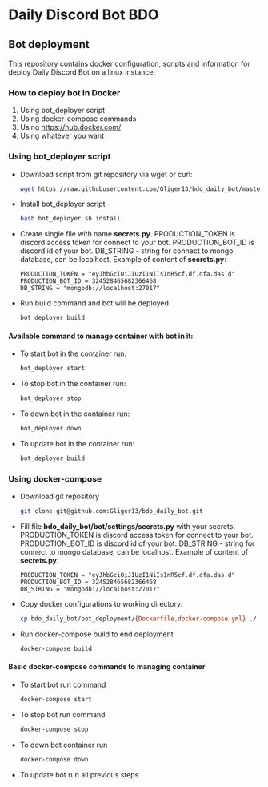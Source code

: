 # Daily Discord Bot BDO
## Bot deployment
This repository contains docker configuration, scripts and information for deploy Daily Discord Bot on a linux instance.

### How to deploy bot in Docker
1. Using bot_deployer script
2. Using docker-compose commands
3. Using https://hub.docker.com/
4. Using whatever you want


### Using bot_deployer script
- Download script from git repository via wget or curl:
    ```bash
    wget https://raw.githubusercontent.com/Gliger13/bdo_daily_bot/master/bot_deployment/bot_deployer.sh
    ```
- Install bot_deployer script 
    ```bash
    bash bot_deployer.sh install
    ```
- Create single file with name **secrets.py**.
  PRODUCTION_TOKEN is discord access token for connect to your bot.
  PRODUCTION_BOT_ID is discord id of your bot.
  DB_STRING - string for connect to mongo database, can be localhost.
  Example of content of **secrets.py**:
    ```text
    PRODUCTION_TOKEN = "eyJhbGciOiJIUzI1NiIsInR5cf.df.dfa.das.d"
    PRODUCTION_BOT_ID = 324528465682366468
    DB_STRING = "mongodb://localhost:27017"
    ```
- Run build command and bot will be deployed
    ```bash
    bot_deployer build
    ```

#### Available command to manage container with bot in it:
- To start bot in the container run:
    ```bash
    bot_deployer start
    ```
- To stop bot in the container run:
    ```bash
    bot_deployer stop
    ```
- To down bot in the container run:
    ```bash
    bot_deployer down
    ```
- To update bot in the container run:
    ```bash
    bot_deployer build
    ```

### Using docker-compose
- Download git repository
    ```bash
    git clone git@github.com:Gliger13/bdo_daily_bot.git
    ```
- Fill file **bdo_daily_bot/bot/settings/secrets.py** with your secrets.
  PRODUCTION_TOKEN is discord access token for connect to your bot.
  PRODUCTION_BOT_ID is discord id of your bot.
  DB_STRING - string for connect to mongo database, can be localhost.
  Example of content of **secrets.py**:
    ```text
    PRODUCTION_TOKEN = "eyJhbGciOiJIUzI1NiIsInR5cf.df.dfa.das.d"
    PRODUCTION_BOT_ID = 324528465682366468
    DB_STRING = "mongodb://localhost:27017"
    ```
- Copy docker configurations to working directory:
    ```bash
    cp bdo_daily_bot/bot_deployment/{Dockerfile,docker-compose.yml} ./
    ```
- Run docker-compose build to end deployment
    ```bash
    docker-compose build
    ```
#### Basic docker-compose commands to managing container
- To start bot run command
    ```bash
    docker-compose start
    ```
- To stop bot run command
    ```bash
    docker-compose stop
    ```
- To down bot container run
    ```bash
    docker-compose down
    ```
- To update bot run all previous steps
